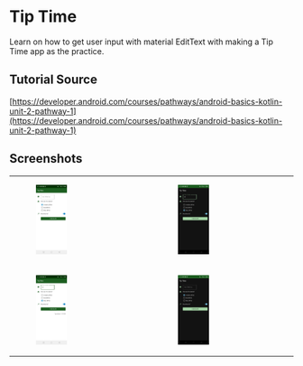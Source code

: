 # Tip Time
Learn on how to get user input with material EditText with making a Tip Time app as the practice.

## Tutorial Source
[https://developer.android.com/courses/pathways/android-basics-kotlin-unit-2-pathway-1](https://developer.android.com/courses/pathways/android-basics-kotlin-unit-2-pathway-1)

## Screenshots
<table>
    <tr>
        <td>
            <figure>
                <img src="./screenshots/tip_time.jpg" width="35%" height="35%" alt="Tip Time"/>
            </figure>
        </td>
        <td>
            <figure>
                <img src="./screenshots/tip_time_night.jpg" width="35%" height="35%" alt="Tip Time Night"/>
            </figure>
        </td>
    </tr>
    <tr>
        <td>
            <figure>
                <img src="./screenshots/tip_time2.jpg" width="35%" height="35%" alt="Tip Time 2"/>
            </figure>
        </td>
        <td>
            <figure>
                <img src="./screenshots/tip_time_night2.jpg" width="35%" height="35%" alt="Tip Time Night"/>
            </figure>
        </td>
    </tr>
</table>